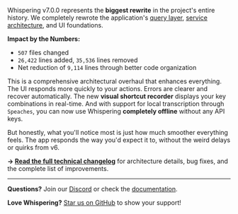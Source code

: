 Whispering v7.0.0 represents the **biggest rewrite** in the project's entire history. We completely rewrote the application's [query layer](https://github.com/braden-w/whispering/blob/main/apps/app/src/lib/query/README.md), [service architecture](https://github.com/braden-w/whispering/blob/main/apps/app/src/lib/services/README.md), and UI foundations.

**Impact by the Numbers:**
- `507` files changed
- `26,422` lines added, `35,536` lines removed
- Net reduction of `9,114` lines through better code organization

This is a comprehensive architectural overhaul that enhances everything. The UI responds more quickly to your actions. Errors are clearer and recover automatically. The new **visual shortcut recorder** displays your key combinations in real-time. And with support for local transcription through `Speaches`, you can now use Whispering **completely offline** without any API keys.

But honestly, what you'll notice most is just how much smoother everything feels. The app responds the way you'd expect it to, without the weird delays or quirks from v6.

**→ [Read the full technical changelog](https://github.com/braden-w/whispering/blob/main/docs/release-notes/v7.0.0-detailed.md)** for architecture details, bug fixes, and the complete list of improvements.

---

**Questions?** Join our [Discord](https://discord.gg/YWa5YVUSxa) or check the [documentation](https://github.com/braden-w/whispering#readme).

**Love Whispering?** [Star us on GitHub](https://github.com/braden-w/whispering) to show your support!


